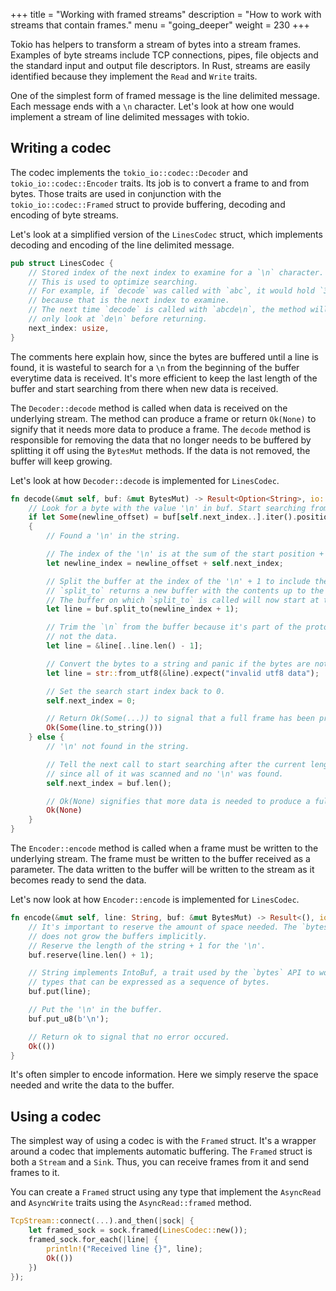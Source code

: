 +++
title = "Working with framed streams"
description = "How to work with streams that contain frames."
menu = "going_deeper"
weight = 230
+++

Tokio has helpers to transform a stream of bytes into a stream frames. Examples
of byte streams include TCP connections, pipes, file objects and the standard
input and output file descriptors. In Rust, streams are easily identified
because they implement the `Read` and `Write` traits.

One of the simplest form of framed message is the line delimited message.
Each message ends with a `\n` character. Let's look at how one would implement
a stream of line delimited messages with tokio.

## Writing a codec

The codec implements the `tokio_io::codec::Decoder` and
`tokio_io::codec::Encoder` traits. Its job is to convert a frame to and from
bytes. Those traits are used in conjunction with the `tokio_io::codec::Framed`
struct to provide buffering, decoding and encoding of byte streams.

Let's look at a simplified version of the `LinesCodec` struct, which implements
decoding and encoding of the line delimited message.

```rust
pub struct LinesCodec {
    // Stored index of the next index to examine for a `\n` character.
    // This is used to optimize searching.
    // For example, if `decode` was called with `abc`, it would hold `3`,
    // because that is the next index to examine.
    // The next time `decode` is called with `abcde\n`, the method will
    // only look at `de\n` before returning.
    next_index: usize,
}
```

The comments here explain how, since the bytes are buffered until a line is
found, it is wasteful to search for a `\n` from the beginning of the buffer
everytime data is received. It's more efficient to keep the last length of
the buffer and start searching from there when new data is received.

The `Decoder::decode` method is called when data is received on the underlying
stream. The method can produce a frame or return `Ok(None)` to signify that
it needs more data to produce a frame. The `decode` method is responsible
for removing the data that no longer needs to be buffered by splitting it off
using the `BytesMut` methods. If the data is not removed, the buffer will
keep growing.

Let's look at how `Decoder::decode` is implemented for `LinesCodec`.

```rust
fn decode(&mut self, buf: &mut BytesMut) -> Result<Option<String>, io::Error> {
    // Look for a byte with the value '\n' in buf. Start searching from the search start index.
    if let Some(newline_offset) = buf[self.next_index..].iter().position(|b| *b == b'\n')
    {
        // Found a '\n' in the string.

        // The index of the '\n' is at the sum of the start position + the offset found.
        let newline_index = newline_offset + self.next_index;

        // Split the buffer at the index of the '\n' + 1 to include the '\n'.
        // `split_to` returns a new buffer with the contents up to the index.
        // The buffer on which `split_to` is called will now start at this index.
        let line = buf.split_to(newline_index + 1);

        // Trim the `\n` from the buffer because it's part of the protocol,
        // not the data.
        let line = &line[..line.len() - 1];

        // Convert the bytes to a string and panic if the bytes are not valid utf-8.
        let line = str::from_utf8(&line).expect("invalid utf8 data");

        // Set the search start index back to 0.
        self.next_index = 0;

        // Return Ok(Some(...)) to signal that a full frame has been produced.
        Ok(Some(line.to_string()))
    } else {
        // '\n' not found in the string.

        // Tell the next call to start searching after the current length of the buffer
        // since all of it was scanned and no '\n' was found.
        self.next_index = buf.len();

        // Ok(None) signifies that more data is needed to produce a full frame.
        Ok(None)
    }
}
```

The `Encoder::encode` method is called when a frame must be written to the
underlying stream. The frame must be written to the buffer received as a
parameter. The data written to the buffer will be written to the
stream as it becomes ready to send the data.

Let's now look at how `Encoder::encode` is implemented for `LinesCodec`.

```rust
fn encode(&mut self, line: String, buf: &mut BytesMut) -> Result<(), io::Error> {
    // It's important to reserve the amount of space needed. The `bytes` API
    // does not grow the buffers implicitly.
    // Reserve the length of the string + 1 for the '\n'.
    buf.reserve(line.len() + 1);

    // String implements IntoBuf, a trait used by the `bytes` API to work with
    // types that can be expressed as a sequence of bytes.
    buf.put(line);

    // Put the '\n' in the buffer.
    buf.put_u8(b'\n');

    // Return ok to signal that no error occured.
    Ok(())
}
```

It's often simpler to encode information. Here we simply reserve the space
needed and write the data to the buffer.

## Using a codec
The simplest way of using a codec is with the `Framed` struct. It's a wrapper
around a codec that implements automatic buffering. The `Framed` struct is both
a `Stream` and a `Sink`. Thus, you can receive frames from it and send frames
to it.

You can create a `Framed` struct using any type that implement the `AsyncRead`
and `AsyncWrite` traits using the `AsyncRead::framed` method.

```rust
TcpStream::connect(...).and_then(|sock| {
    let framed_sock = sock.framed(LinesCodec::new());
    framed_sock.for_each(|line| {
        println!("Received line {}", line);
        Ok(())
    })
});
```
